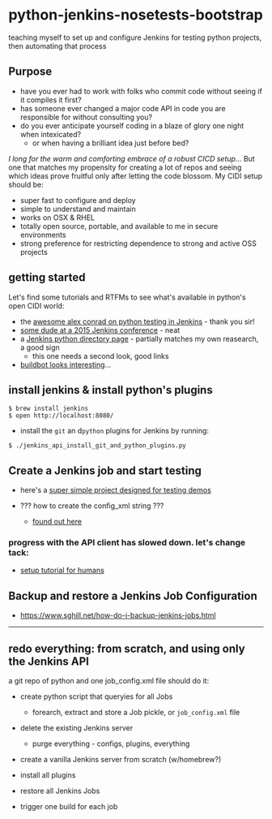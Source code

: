 # python-jenkins-nosetests-bootstrap
teaching myself to set up and configure Jenkins for testing python projects, then automating that process


Purpose
-------

* have you ever had to work with folks who commit code without seeing if it compiles it first?
* has someone ever changed a major code API in code you are responsible for without consulting you?
* do you ever anticipate yourself coding in a blaze of glory one night when intexicated?
  * or when having a brilliant idea just before bed?

*I long for the warm and comforting embrace of a robust CICD setup...*
But one that matches my propensity for creating a lot of repos and
seeing which ideas prove fruitful only after letting the code blossom.
My CIDI setup should be:

* super fast to configure and deploy
* simple to understand and maintain
* works on OSX & RHEL
* totally open source, portable, and available to me in secure environments
* strong preference for restricting dependence to strong and active OSS projects


getting started
---------------

Let's find some tutorials and RTFMs to see what's available in python's
open CIDI world:

* the [awesome alex conrad on python testing in Jenkins](http://www.alexconrad.org/2011/10/jenkins-and-python.html?m=1) - thank you sir!
* [some dude at a 2015 Jenkins conference](https://www.cloudbees.com/jenkins/juc-2015/presentations/JUC-2015-Europe-Orchestrating-Your-Bhattacharya.pdf) - neat
* a [Jenkins python directory page](https://wiki.jenkins-ci.org/display/JENKINS/Python+Projects) - partially matches my own reasearch, a good sign
  * this one needs a second look, good links
* [buildbot looks interesting](http://docs.buildbot.net/current/tutorial/firstrun.html)...


install jenkins & install python's plugins
---------------------------------------------

```
$ brew install jenkins
$ open http://localhost:8080/
```

* install the `git` an d`python` plugins for Jenkins by running:

```
$ ./jenkins_api_install_git_and_python_plugins.py
```

Create a Jenkins job and start testing
---------------------------------------

* here's a [super simple project designed for testing demos](https://github.com/devinshields/testable_python_project)

* ??? how to create the config_xml string ???
  * [found out here](https://www.sghill.net/how-do-i-backup-jenkins-jobs.html)


### progress with the API client has slowed down. let's change tack:

* [setup tutorial for humans](http://www.alexconrad.org/2011/10/jenkins-and-python.html?m=1)


Backup and restore a Jenkins Job Configuration
-----------------------------------------------

* https://www.sghill.net/how-do-i-backup-jenkins-jobs.html


-------------------------------------------



redo everything: from scratch, and using only the Jenkins API
-------------------------------------------------------------

a git repo of python and one job_config.xml file should do it:

* create python script that queryies for all Jobs
  * forearch, extract and store a Job pickle, or `job_config.xml` file

* delete the existing Jenkins server
  * purge everything - configs, plugins, everything

* create a vanilla Jenkins server from scratch (w/homebrew?)

* install all plugins

* restore all Jenkins Jobs

* trigger one build for each job

